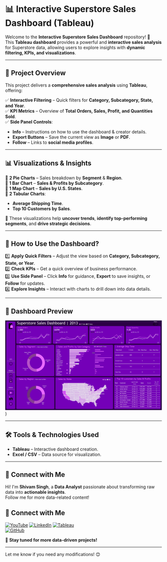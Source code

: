 # **📊 Interactive Superstore Sales Dashboard (Tableau)**  

Welcome to the **Interactive Superstore Sales Dashboard** repository! 🚀  
This **Tableau dashboard** provides a powerful and **interactive sales analysis** for Superstore data, allowing users to explore insights with **dynamic filtering, KPIs, and visualizations**.   

---

## **📖 Project Overview**  

This project delivers a **comprehensive sales analysis** using **Tableau**, offering:  

✅ **Interactive Filtering** – Quick filters for **Category, Subcategory, State, and Year**.  
✅ **KPI Metrics** – Overview of **Total Orders, Sales, Profit, and Quantities Sold**.  
✅ **Side Panel Controls**:  
   - **Info** – Instructions on how to use the dashboard & creator details.  
   - **Export Buttons** – Save the current view as **Image** or **PDF**.  
   - **Follow** – Links to **social media profiles**.  

---

## **📊 Visualizations & Insights**  

🔹 **2 Pie Charts** – Sales breakdown by **Segment** & **Region**.  
🔹 **1 Bar Chart** – **Sales & Profits by Subcategory**.  
🔹 **1 Map Chart** – **Sales by U.S. States**.  
🔹 **2 Tabular Charts**:  
   - **Average Shipping Time**.  
   - **Top 10 Customers by Sales**.  

🚀 These visualizations help **uncover trends**, **identify top-performing segments**, and **drive strategic decisions**.  

---

## **📌 How to Use the Dashboard?**  

1️⃣ **Apply Quick Filters** – Adjust the view based on **Category, Subcategory, State, or Year**.  
2️⃣ **Check KPIs** – Get a quick overview of business performance.  
3️⃣ **Use Side Panel** – Click **Info** for guidance, **Export** to save insights, or **Follow** for updates.  
4️⃣ **Explore Insights** – Interact with charts to drill down into data details.  

---

## **📸 Dashboard Preview**  
  
![Dashboard Screenshot](Sales%20Dashboard%20(1).png)
)  

---

## **🛠️ Tools & Technologies Used**  

- **Tableau** – Interactive dashboard creation.  
- **Excel / CSV** – Data source for visualization.   

---

## **🔗 Connect with Me**  

Hi! I'm **Shivam Singh**, a **Data Analyst** passionate about transforming raw data into **actionable insights**.  
Follow me for more data-related content!  

## 🔗 Connect with Me  

[![YouTube](https://img.shields.io/badge/YouTube-red?style=for-the-badge&logo=youtube&logoColor=white)](https://www.youtube.com/@LearnWithShivam-04)
[![LinkedIn](https://img.shields.io/badge/LinkedIn-blue?style=for-the-badge&logo=linkedin&logoColor=white)](https://www.linkedin.com/in/shivam-singh-linkdin/)
[![Tableau](https://img.shields.io/badge/Tableau-005F9E?style=for-the-badge&logo=tableau&logoColor=white)](https://public.tableau.com/app/profile/shivam.singh4467/vizzes)  
[![GitHub](https://img.shields.io/badge/GitHub-000?style=for-the-badge&logo=github&logoColor=white)](https://github.com/Shivam-Singh-04)  


🚀 **Stay tuned for more data-driven projects!**  

---

Let me know if you need any modifications! 😊
